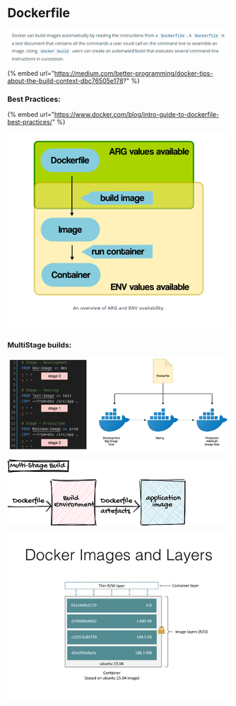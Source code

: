 # Dockerfile

![](../../.gitbook/assets/image%20%2815%29.png)

{% embed url="https://medium.com/better-programming/docker-tips-about-the-build-context-dbc76505e178?" %}

### Best Practices:

{% embed url="https://www.docker.com/blog/intro-guide-to-dockerfile-best-practices/" %}



![](../../.gitbook/assets/image%20%28116%29.png)

### MultiStage builds:

![](../../.gitbook/assets/image%20%2889%29.png)

![](../../.gitbook/assets/image%20%28162%29.png)

![](../../.gitbook/assets/image%20%282%29.png)

